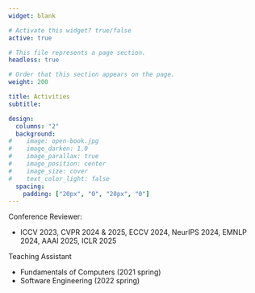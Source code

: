 ```yaml
---
widget: blank

# Activate this widget? true/false
active: true

# This file represents a page section.
headless: true

# Order that this section appears on the page.
weight: 200

title: Activities
subtitle:

design:
  columns: "2"
  background:
#    image: open-book.jpg
#    image_darken: 1.0
#    image_parallax: true
#    image_position: center
#    image_size: cover
#    text_color_light: false
  spacing:
    padding: ["20px", "0", "20px", "0"]
---
```


Conference Reviewer:

* ICCV 2023, CVPR 2024 & 2025, ECCV 2024, NeurIPS 2024, EMNLP 2024, AAAI 2025, ICLR 2025

Teaching Assistant

* Fundamentals of Computers (2021 spring)
* Software Engineering (2022 spring)





